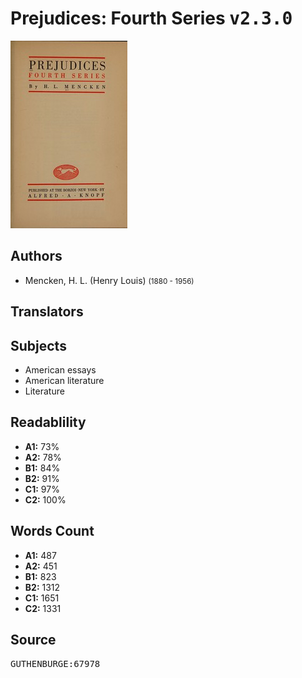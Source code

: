 # Prejudices: Fourth Series <kbd>v2.3.0</kbd>

![](./cover.medium.jpg "")

## Authors


 - Mencken, H. L. (Henry Louis) <small>(1880 - 1956)</small>

## Translators



## Subjects


 - American essays
 - American literature
 - Literature

## Readablility


 - **A1:** 73%
 - **A2:** 78%
 - **B1:** 84%
 - **B2:** 91%
 - **C1:** 97%
 - **C2:** 100%

## Words Count


 - **A1:** 487
 - **A2:** 451
 - **B1:** 823
 - **B2:** 1312
 - **C1:** 1651
 - **C2:** 1331

## Source


<kbd>GUTHENBURGE:67978</kbd>
